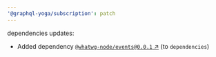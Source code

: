 ```yaml
---
'@graphql-yoga/subscription': patch
---
```


dependencies updates:

- Added dependency [`@whatwg-node/events@0.0.1` ↗︎](https://www.npmjs.com/package/@whatwg-node/events/v/0.0.1) (to `dependencies`)
